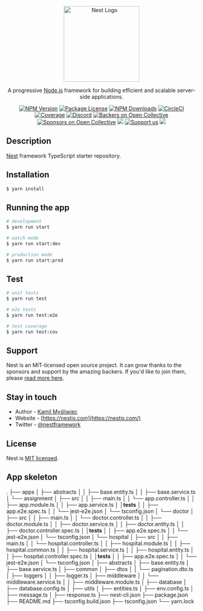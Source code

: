 <p align="center">
  <a href="http://nestjs.com/" target="blank"><img src="https://nestjs.com/img/logo-small.svg" width="200" alt="Nest Logo" /></a>
</p>

[circleci-image]: https://img.shields.io/circleci/build/github/nestjs/nest/master?token=abc123def456
[circleci-url]: https://circleci.com/gh/nestjs/nest

  <p align="center">A progressive <a href="http://nodejs.org" target="_blank">Node.js</a> framework for building efficient and scalable server-side applications.</p>
    <p align="center">
<a href="https://www.npmjs.com/~nestjscore" target="_blank"><img src="https://img.shields.io/npm/v/@nestjs/core.svg" alt="NPM Version" /></a>
<a href="https://www.npmjs.com/~nestjscore" target="_blank"><img src="https://img.shields.io/npm/l/@nestjs/core.svg" alt="Package License" /></a>
<a href="https://www.npmjs.com/~nestjscore" target="_blank"><img src="https://img.shields.io/npm/dm/@nestjs/common.svg" alt="NPM Downloads" /></a>
<a href="https://circleci.com/gh/nestjs/nest" target="_blank"><img src="https://img.shields.io/circleci/build/github/nestjs/nest/master" alt="CircleCI" /></a>
<a href="https://coveralls.io/github/nestjs/nest?branch=master" target="_blank"><img src="https://coveralls.io/repos/github/nestjs/nest/badge.svg?branch=master#9" alt="Coverage" /></a>
<a href="https://discord.gg/G7Qnnhy" target="_blank"><img src="https://img.shields.io/badge/discord-online-brightgreen.svg" alt="Discord"/></a>
<a href="https://opencollective.com/nest#backer" target="_blank"><img src="https://opencollective.com/nest/backers/badge.svg" alt="Backers on Open Collective" /></a>
<a href="https://opencollective.com/nest#sponsor" target="_blank"><img src="https://opencollective.com/nest/sponsors/badge.svg" alt="Sponsors on Open Collective" /></a>
  <a href="https://paypal.me/kamilmysliwiec" target="_blank"><img src="https://img.shields.io/badge/Donate-PayPal-ff3f59.svg"/></a>
    <a href="https://opencollective.com/nest#sponsor"  target="_blank"><img src="https://img.shields.io/badge/Support%20us-Open%20Collective-41B883.svg" alt="Support us"></a>
  <a href="https://twitter.com/nestframework" target="_blank"><img src="https://img.shields.io/twitter/follow/nestframework.svg?style=social&label=Follow"></a>
</p>
  <!--[![Backers on Open Collective](https://opencollective.com/nest/backers/badge.svg)](https://opencollective.com/nest#backer)
  [![Sponsors on Open Collective](https://opencollective.com/nest/sponsors/badge.svg)](https://opencollective.com/nest#sponsor)-->

## Description

[Nest](https://github.com/nestjs/nest) framework TypeScript starter repository.

## Installation

```bash
$ yarn install
```

## Running the app

```bash
# development
$ yarn run start

# watch mode
$ yarn run start:dev

# production mode
$ yarn run start:prod
```

## Test

```bash
# unit tests
$ yarn run test

# e2e tests
$ yarn run test:e2e

# test coverage
$ yarn run test:cov
```

## Support

Nest is an MIT-licensed open source project. It can grow thanks to the sponsors and support by the amazing backers. If you'd like to join them, please [read more here](https://docs.nestjs.com/support).

## Stay in touch

- Author - [Kamil Myśliwiec](https://kamilmysliwiec.com)
- Website - [https://nestjs.com](https://nestjs.com/)
- Twitter - [@nestframework](https://twitter.com/nestframework)

## License

Nest is [MIT licensed](LICENSE).

## App skeleton
.
├── apps
│   ├── abstracts
│   │   ├── base.entity.ts
│   │   ├── base.service.ts
│   └── assignment
│       ├── src
│       │   ├── main.ts
│       │   └── app.controller.ts
│       │   ├── app.module.ts
│       │   ├── app.service.ts
│       │__tests__
│       │         ├── app.e2e.spec.ts
│       │         └── jest-e2e.json
│       └── tsconfig.json
│   └── doctor
│       ├── src
│       │   ├── main.ts
│       │   └── doctor.controller.ts
│       │   ├── doctor.module.ts
│       │   ├── doctor.service.ts
│       │   ├── doctor.entity.ts
│       │   ├── doctor.controller.spec.ts
│       │__tests__
│       │         ├── app.e2e.spec.ts
│       │         └── jest-e2e.json
│       └── tsconfig.json
│   └── hospital
│       ├── src
│       │   ├── main.ts
│       │   └── hospital.controller.ts
│       │   ├── hospital.module.ts
│       │   ├── hospital.common.ts
│       │   ├── hospital.service.ts
│       │   ├── hospital.entity.ts
│       │   ├── hospital.controller.spec.ts
│       │__tests__
│       │         ├── app.e2e.spec.ts
│       │         └── jest-e2e.json
│       └── tsconfig.json
│   ├── abstracts
│       ├── base.entity.ts
│       ├── base.service.ts
│   ├── common
│       ├── dtos
│       │   └── pagination.dto.ts
│       ├── loggers
│       │   ├── logger.ts
│       ├── middleware
│       │   └── middleware.service.ts
│       │   ├── middleware.module.ts
│   ├── database
│       ├── database.config.ts
│   ├── utils
│       ├── entities.ts
│       ├── env.config.ts
│       ├── message.ts
│       ├── response.ts
├── nest-cli.json
├── package.json
├── README.md
├── tsconfig.build.json
├── tsconfig.json
└── yarn.lock